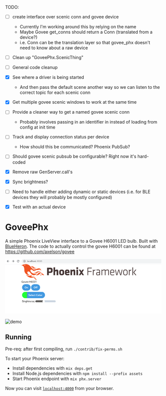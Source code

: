TODO:
- [ ] create interface over scenic conn and govee device
  - Currently I'm working around this by relying on the name
  - Maybe Govee get_conns should return a Conn (translated from a device?)
  - i.e. Conn can be the translation layer so that govee_phx doesn't need to know about a raw device
- [ ] Clean up "GoveePhx.ScenicThing"
- [ ] General code cleanup
- [x] See where a driver is being started
  - And then pass the default scene another way so we can listen to the correct topic for each scenic conn
- [x] Get multiple govee scenic windows to work at the same time
- [ ] Provide a cleaner way to get a named govee scenic conn
  - Probably involves passing in an identifier in instead of loading from config at init time
- [ ] Track and display connection status per device
  - How should this be communicated? Phoenix PubSub?
- [ ] Should govee scenic pubsub be configurable? Right now it's hard-coded
- [x] Remove raw GenServer.call's
- [x] Sync brightness?
- [ ] Need to handle either adding dynamic or static devices (i.e. for BLE devices they will probably be mostly configured)
- [x] Test with an actual device



# GoveePhx

A simple Phoenix LiveView interface to a Govee H6001 LED bulb. Built with
[BlueHeron](https://github.com/smartrent/blue_heron/). The code to actually
control the govee H6001 can be found at https://github.com/axelson/govee

![screenshot](screenshot.png)

![demo](demo.gif)

## Running

Pre-req: after first compiling, run `./contrib/fix-perms.sh`

To start your Phoenix server:

  * Install dependencies with `mix deps.get`
  * Install Node.js dependencies with `npm install --prefix assets`
  * Start Phoenix endpoint with `mix phx.server`

Now you can visit [`localhost:4000`](http://localhost:4000) from your browser.
